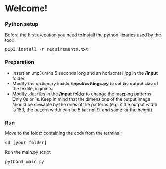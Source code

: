 <!DOCTYPE html>
<body>
<h1>Welcome!</h1>
<h3>Python setup</h3>
<p>
	Before the first execution you need to install the python libraries used by the tool:
</p>
<pre>pip3 install -r requirements.txt</pre>
<h3>Preparation</h3>
<ul>
	<li>
		Insert an .mp3/.m4a 5 seconds long and an horizontal .jpg in the <strong>/input</strong> folder.
	</li>
	<li>
		Modify the dictionary inside <strong>/input/settings.py</strong> to set the output size of the textile, in points.
	</li>
	<li>
		Modify .dat files in the <strong>/input</strong> folder to change the mapping patterns. Only 0s or 1s. Keep in mind that the dimensions of the output image should be divisable by the ones of the patterns (e.g. if the output width is 150, the pattern width can be 5 but not 9, and same for the height).
	</li>
</ul>
<h3>Run</h3>
<p>Move to the folder containing the code from the terminal:</p>
<pre>cd [your_folder]</pre>
<p>Run the main.py script</p>
<pre>python3 main.py</pre>
</body>
</html>